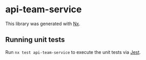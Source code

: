 # api-team-service

This library was generated with [Nx](https://nx.dev).

## Running unit tests

Run `nx test api-team-service` to execute the unit tests via [Jest](https://jestjs.io).
